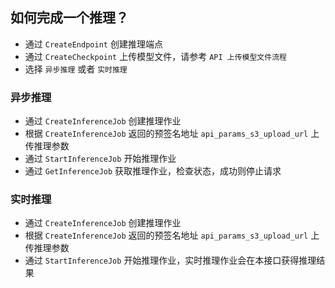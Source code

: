 ## 如何完成一个推理？

- 通过 `CreateEndpoint` 创建推理端点
- 通过 `CreateCheckpoint` 上传模型文件，请参考 `API 上传模型文件流程`
- 选择 `异步推理` 或者 `实时推理`

### 异步推理
- 通过 `CreateInferenceJob` 创建推理作业
- 根据 `CreateInferenceJob` 返回的预签名地址 `api_params_s3_upload_url` 上传推理参数
- 通过 `StartInferenceJob` 开始推理作业
- 通过 `GetInferenceJob` 获取推理作业，检查状态，成功则停止请求

### 实时推理
- 通过 `CreateInferenceJob` 创建推理作业
- 根据 `CreateInferenceJob` 返回的预签名地址 `api_params_s3_upload_url` 上传推理参数
- 通过 `StartInferenceJob` 开始推理作业，实时推理作业会在本接口获得推理结果
